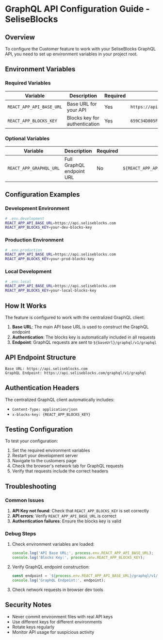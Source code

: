 # GraphQL API Configuration Guide - SeliseBlocks

## Overview

To configure the Customer feature to work with your SeliseBlocks GraphQL API, you need to set up environment variables in your project root.

## Environment Variables

### Required Variables

| Variable | Description | Required | Example |
|----------|-------------|----------|---------|
| `REACT_APP_API_BASE_URL` | Base URL for your API | Yes | `https://api.seliseblocks.com` |
| `REACT_APP_BLOCKS_KEY` | Blocks key for authentication | Yes | `659C34D805F84648BE5A4C89C7EEBBAC` |

### Optional Variables

| Variable | Description | Required | Default |
|----------|-------------|----------|---------|
| `REACT_APP_GRAPHQL_URL` | Full GraphQL endpoint URL | No | `${REACT_APP_API_BASE_URL}/graphql/v1/graphql` |

## Configuration Examples

### Development Environment

```bash
# .env.development
REACT_APP_API_BASE_URL=https://api.seliseblocks.com
REACT_APP_BLOCKS_KEY=your-dev-blocks-key
```

### Production Environment

```bash
# .env.production
REACT_APP_API_BASE_URL=https://api.seliseblocks.com
REACT_APP_BLOCKS_KEY=your-prod-blocks-key
```

### Local Development

```bash
# .env.local
REACT_APP_API_BASE_URL=https://api.seliseblocks.com
REACT_APP_BLOCKS_KEY=your-local-blocks-key
```

## How It Works

The feature is configured to work with the centralized GraphQL client:

1. **Base URL**: The main API base URL is used to construct the GraphQL endpoint
2. **Authentication**: The blocks key is automatically included in all requests
3. **Endpoint**: GraphQL requests are sent to `${baseUrl}/graphql/v1/graphql`

## API Endpoint Structure

```
Base URL: https://api.seliseblocks.com
GraphQL Endpoint: https://api.seliseblocks.com/graphql/v1/graphql
```

## Authentication Headers

The centralized GraphQL client automatically includes:

- `Content-Type: application/json`
- `x-blocks-key: {REACT_APP_BLOCKS_KEY}`

## Testing Configuration

To test your configuration:

1. Set the required environment variables
2. Restart your development server
3. Navigate to the customers page
4. Check the browser's network tab for GraphQL requests
5. Verify that requests include the correct headers

## Troubleshooting

### Common Issues

1. **API Key not found**: Check that `REACT_APP_BLOCKS_KEY` is set correctly
2. **API errors**: Verify `REACT_APP_API_BASE_URL` is correct
3. **Authentication failures**: Ensure the blocks key is valid

### Debug Steps

1. Check environment variables are loaded:
   ```javascript
   console.log('API Base URL:', process.env.REACT_APP_API_BASE_URL);
   console.log('Blocks Key:', process.env.REACT_APP_BLOCKS_KEY);
   ```

2. Verify GraphQL endpoint construction:
   ```javascript
   const endpoint = `${process.env.REACT_APP_API_BASE_URL}/graphql/v1/graphql`;
   console.log('GraphQL Endpoint:', endpoint);
   ```

3. Check network requests in browser dev tools

## Security Notes

- Never commit environment files with real API keys
- Use different keys for different environments
- Rotate keys regularly
- Monitor API usage for suspicious activity
